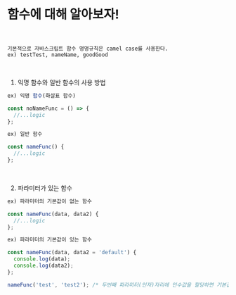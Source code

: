 # 함수에 대해 알아보자!

<br/>

```
기본적으로 자바스크립트 함수 명명규칙은 camel case를 사용한다.
ex) testTest, nameName, goodGood
```

<br/>

1. 익명 함수와 일반 함수의 사용 방법
```javascript
ex) 익명 함수(화살표 함수)

const noNameFunc = () => {
  //...logic
};
```
```javascript
ex) 일반 함수

const nameFunc() {
  //...logic
};
```

<br/>

2. 파라미터가 있는 함수
```javascript
ex) 파라미터의 기본값이 없는 함수

const nameFunc(data, data2) {
  //...logic
};
```
```javascript
ex) 파라미터의 기본값이 있는 함수

const nameFunc(data, data2 = 'default') {
  console.log(data);
  console.log(data2);
};

nameFunc('test', 'test2'); /* 두번째 파라미터(인자)자리에 인수값을 할당하면 기본값이 아닌 오버라이드 된 값이 출력 된다. */
```
